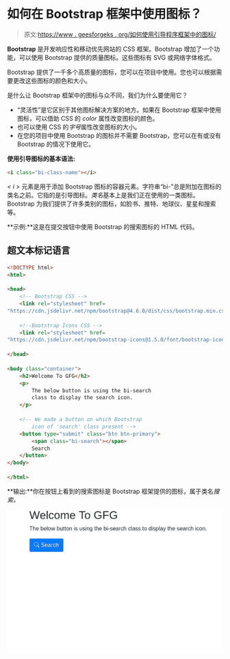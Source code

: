 # 如何在 Bootstrap 框架中使用图标？

> 原文:[https://www . geesforgeks . org/如何使用引导程序框架中的图标/](https://www.geeksforgeeks.org/how-to-use-icons-in-bootstrap-framework/)

**Bootstrap** 是开发响应性和移动优先网站的 CSS 框架。Bootstrap 增加了一个功能，可以使用 Bootstrap 提供的质量图标。这些图标有 SVG 或网络字体格式。

Bootstrap 提供了一千多个高质量的图标，您可以在项目中使用。您也可以根据需要更改这些图标的颜色和大小。

是什么让 Bootstrap 框架中的图标与众不同，我们为什么要使用它？

*   “灵活性”是它区别于其他图标解决方案的地方。如果在 Bootstrap 框架中使用图标，可以借助 CSS 的 *color* 属性改变图标的颜色。
*   也可以使用 CSS 的*字号*属性改变图标的大小。
*   在您的项目中使用 Bootstrap 的图标并不需要 Bootstrap，您可以在有或没有 Bootstrap 的情况下使用它。

**使用引导图标的基本语法:**

```html
<i class="bi-class-name"></i>
```

*< i >* 元素是用于添加 Bootstrap 图标的容器元素。字符串“bi-”总是附加在图标的类名之前。它指的是引导图标。*类名*基本上是我们正在使用的一类图标。Bootstrap 为我们提供了许多类别的图标，如脸书、推特、地球仪、星星和搜索等。

**示例:**这是在提交按钮中使用 Bootstrap 的搜索图标的 HTML 代码。

## 超文本标记语言

```html
<!DOCTYPE html>
<html>

<head>
    <!-- Bootstrap CSS -->
    <link rel="stylesheet" href=
"https://cdn.jsdelivr.net/npm/bootstrap@4.6.0/dist/css/bootstrap.min.css">

    <!--Bootstrap Icons CSS -->
    <link rel="stylesheet" href=
"https://cdn.jsdelivr.net/npm/bootstrap-icons@1.5.0/font/bootstrap-icons.css">

</head>

<body class="container">
    <h2>Welcome To GFG</h2>
    <p>
        The below button is using the bi-search 
        class to display the search icon.
    </p>

    <!-- We made a button on which Bootstrap 
        icon of 'search' class present -->
    <button type="submit" class="btn btn-primary">
        <span class="bi-search"></span>
        Search
    </button>
</body>

</html>
```

**输出:**你在按钮上看到的搜索图标是 Bootstrap 框架提供的图标，属于类名*搜索。*

![](img/1ee2f0e2184d4f817dbc80749e442e92.png)